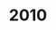 ---
created: '2024-02-22 13:50:55'
description: ''
fname: pub.post.2010
id: 455hycpisxhbnupqlks82l9
title: '2010'
updated: '2024-02-22 14:13:56'
---